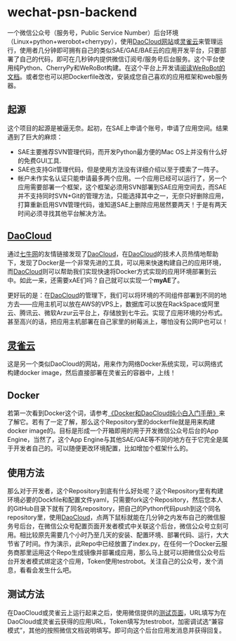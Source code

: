# wechat-psn-backend
一个微信公众号（服务号，Public Service Number）后台环境（Linux+python+werobot+cherrypy），使用[DaoCloud网站][1]或[灵雀云][4]来管理运行，使用者几分钟即可拥有自己的类似SAE/GAE/BAE云的应用开发平台，只要部署了自己的代码，即可在几秒钟内提供微信订阅号/服务号后台服务。这个平台使用纯Python、CherryPy和WeRoBot构建。在这个平台上开发请[阅读WeRoBot的文档][5]。或者您也可以把Dockerfile改改，安装成您自己喜欢的应用框架和web服务器。

## 起源
这个项目的起源是被逼无奈。起初，在SAE上申请个账号，申请了应用空间。结果遇到了巨大的麻烦：
- SAE主要推荐SVN管理代码，而开发Python最方便的Mac OS上并没有什么好的免费GUI工具.
- SAE也支持Git管理代码，但是使用方法没有详细介绍以至于摸索了一阵子。
- 帐户未作实名认证只能申请最多两个应用。一个应用已经可以运行了，另一个应用需要部署一个框架，这个框架必须用SVN部署到SAE应用空间去，而SAE并不支持同时SVN+Git的管理方法，只能选择其中之一，无奈只好删除应用，打算重新启用SVN管理代码，谁知道SAE上删除应用居然要两天！于是有两天时间必须寻找其他平台解决方法。

## [DaoCloud][1]
通过[七牛网][2]的友情链接发现了[DaoCloud][1]，在[DaoCloud][1]的技术人员热情地帮助下，发现了Docker是一个非常先进的工具，可以用来快速构建自己的应用环境，而[DaoCloud][1]则可以帮助我们实现快速将Docker方式实现的应用环境部署到云中。如此一来，还需要xAE们吗？自己就可以实现一个**myAE**了。

更好玩的是：在[DaoCloud][1]的管理下，我们可以将环境的不同组件部署到不同的地方去——应用主机可以放在AWS的VPS上，数据库可以放在RackSpace或阿里云、腾讯云、微软Arzur云平台上，存储放到七牛云。实现了应用环境的分布式。甚至高兴的话，把应用主机部署在自己家里的树莓派上，哪怕没有公网IP也可以！

## [灵雀云][4]
这是另一个类似DaoCloud的网站，用来作为网络Docker系统实现，可以网络式构建docker image，然后直接部署在灵雀云的容器中，上线！

## Docker

若第一次看到Docker这个词，请参考[《Docker和DaoCloud纯小白入门手册》][3]来了解它。若有了一定了解，那么这个Repository里的dockerfile就是用来构建docker image的。目标是形成一个开箱即用的用于开发微信公众号后台的App Engine，当然了，这个App Engine与其他SAE/GAE等不同的地方在于它完全是属于开发者自己的。可以随便更改环境配置，比如增加个框架什么的。

## 使用方法

那么对于开发者，这个Repository到底有什么好处呢？这个Repository里有构建环境必要的Dockfile和配置文件yaml，只需要fork这个Repository，然后您本人的GitHub目录下就有了同名repository，把自己的Python代码push到这个同名repository里，使用[DaoCloud][1]，点两下鼠标就能在几分钟之内发布自己的微信服务号后台，在微信公众号配置页面开发者模式中关联这个后台，微信公众号立刻可用。相比较原先需要几个小时乃至几天的安装、配置环境、部署代码、运行，大大节省了时间。作为演示，此Repo中已经放置了index.py，在任何一个Docker云服务商那里运用这个Repo生成镜像并部署成应用，那么马上就可以把微信公众号后台开发者模式绑定这个应用，Token使用testrobot。关注自己的公众号，发个消息，看看会发生什么吧。

## 测试方法
在DaoCloud或灵雀云上运行起来之后，使用微信提供的[测试页面][6]，URL填写为在DaoCloud或灵雀云获得的应用URL，Token填写为testrobot，加密调试选“兼容模式”，其他的按照微信文档说明填写。即可向这个后台应用发消息并获得回复。

[1]: <https://account.daocloud.io/signup?invite_code=nsvv3jvpfve4ejlapnze>
[2]: <http://www.qiniu.com>
[3]: <./Docker和DaoCloud纯小白入门手册.md>
[4]: <http://www.alauda.cn>
[5]: <https://werobot.readthedocs.org/en/latest/>
[6]: <https://mp.weixin.qq.com/debug/cgi-bin/apiinfo?t=index&type=%E6%B6%88%E6%81%AF%E6%8E%A5%E5%8F%A3%E8%B0%83%E8%AF%95&form=%E6%96%87%E6%9C%AC%E6%B6%88%E6%81%AF>
